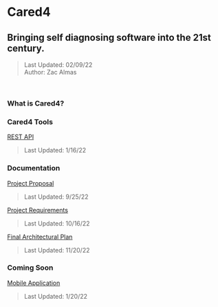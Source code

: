 # Cared4
## Bringing self diagnosing software into the 21st century.
> Last Updated: 02/09/22 </br>
> Author: Zac Almas
</br>

### What is Cared4?

### Cared4 Tools

[REST API](https://github.com/ThatGhostToast/Cared4_REST_API)
> Last Updated: 1/16/22

### Documentation
[Project Proposal](https://docs.google.com/document/d/1PCRSNxgnRMQx6O9c5rn3vWLHWnhXd8fL/edit?usp=sharing&ouid=111282101982849658780&rtpof=true&sd=true)
> Last Updated: 9/25/22

[Project Requirements](https://docs.google.com/document/d/12k9tgigCFK_S2zMtpn7-Xyv91c6Ylvoy/edit?usp=sharing&ouid=111282101982849658780&rtpof=true&sd=true)
> Last Updated: 10/16/22

[Final Architectural Plan](https://docs.google.com/document/d/1IQppowQewAcO1jUgUVfZ4z6mOIELrbFh/edit?usp=sharing&ouid=111282101982849658780&rtpof=true&sd=true)
> Last Updated: 11/20/22

### Coming Soon
[Mobile Application](https://github.com/ThatGhostToast/Cared4_Mobile)
> Last Updated: 1/20/22
